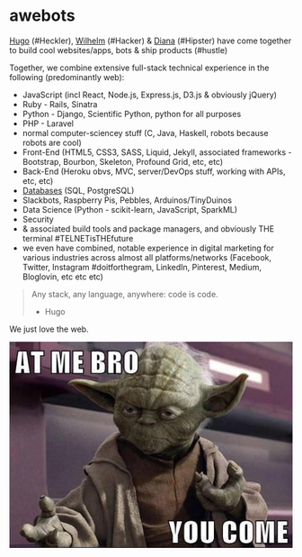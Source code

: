 # awebots
[Hugo](https://github.com/HugoDF/) (#Heckler), [Wilhelm](https://github.com/xoneco) (#Hacker) & [Diana](https://github.com/parisandmilo) (#Hipster) have come together to build cool websites/apps, bots & ship products (#hustle)

Together, we combine extensive full-stack technical experience in the following (predominantly web):
- JavaScript (incl React, Node.js, Express.js, D3.js & obviously jQuery)
- Ruby - Rails, Sinatra
- Python - Django, Scientific Python, python for all purposes
- PHP - Laravel
- normal computer-sciencey stuff (C, Java, Haskell, robots because robots are cool)
- Front-End (HTML5, CSS3, SASS, Liquid, Jekyll, associated frameworks - Bootstrap, Bourbon, Skeleton, Profound Grid, etc, etc)
- Back-End (Heroku obvs, MVC, server/DevOps stuff, working with APIs, etc, etc)
- [Databases](http://howfuckedismydatabase.com/) (SQL, PostgreSQL)
- Slackbots, Raspberry Pis, Pebbles, Arduinos/TinyDuinos
- Data Science (Python - scikit-learn, JavaScript, SparkML)
- Security
- & associated build tools and package managers, and obviously THE terminal #TELNETisTHEfuture
- we even have combined, notable experience in digital marketing for various industries across almost all platforms/networks (Facebook, Twitter, Instagram #doitforthegram, LinkedIn, Pinterest, Medium, Bloglovin, etc etc etc)

> Any stack, any language, anywhere: code is code.
> - Hugo

We just love the web.

![YodaB0SS](yoda.jpg)
